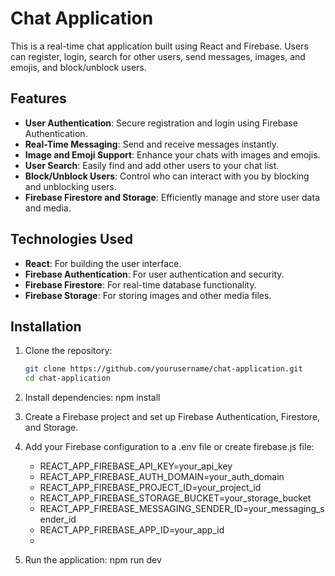 # Chat Application

This is a real-time chat application built using React and Firebase. Users can register, login, search for other users, send messages, images, and emojis, and block/unblock users.

## Features

- **User Authentication**: Secure registration and login using Firebase Authentication.
- **Real-Time Messaging**: Send and receive messages instantly.
- **Image and Emoji Support**: Enhance your chats with images and emojis.
- **User Search**: Easily find and add other users to your chat list.
- **Block/Unblock Users**: Control who can interact with you by blocking and unblocking users.
- **Firebase Firestore and Storage**: Efficiently manage and store user data and media.

## Technologies Used

- **React**: For building the user interface.
- **Firebase Authentication**: For user authentication and security.
- **Firebase Firestore**: For real-time database functionality.
- **Firebase Storage**: For storing images and other media files.

## Installation

1. Clone the repository:
   ```bash
   git clone https://github.com/yourusername/chat-application.git
   cd chat-application
2. Install dependencies:
    npm install
3. Create a Firebase project and set up Firebase Authentication, Firestore, and Storage.

4. Add your Firebase configuration to a .env file or create firebase.js file:
   - REACT_APP_FIREBASE_API_KEY=your_api_key
   - REACT_APP_FIREBASE_AUTH_DOMAIN=your_auth_domain
   - REACT_APP_FIREBASE_PROJECT_ID=your_project_id
   - REACT_APP_FIREBASE_STORAGE_BUCKET=your_storage_bucket
   - REACT_APP_FIREBASE_MESSAGING_SENDER_ID=your_messaging_sender_id
   - REACT_APP_FIREBASE_APP_ID=your_app_id
   - 
5. Run the application:
    npm run dev

